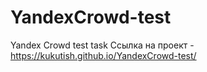 # YandexCrowd-test
Yandex Crowd test task
Ссылка на проект - https://kukutish.github.io/YandexCrowd-test/
